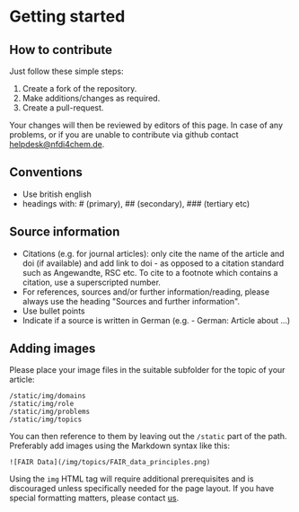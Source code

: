# Getting started

## How to contribute

Just follow these simple steps:

1. Create a fork of the repository.
2. Make additions/changes as required.
3. Create a pull-request.

Your changes will then be reviewed by editors of this page. In case of any problems, or if you are unable to contribute via github contact [helpdesk@nfdi4chem.de](mailto:helpdesk@nfdi4chem.de).

## Conventions

- Use british english
- headings with: # (primary), ## (secondary), ### (tertiary etc)

## Source information

- Citations (e.g. for journal articles): only cite the name of the article and doi (if available) and add link to doi - as opposed to a citation standard such as Angewandte, RSC etc. To cite to a footnote   which contains a citation, use a superscripted number.
- For references, sources and/or further information/reading, please always use the heading "Sources and further information".
- Use bullet points
- Indicate if a source is written in German (e.g. - German: Article about ...)

## Adding images

Please place your image files in the suitable subfolder for the topic of your article:

```
/static/img/domains
/static/img/role
/static/img/problems
/static/img/topics
```

You can then reference to them by leaving out the `/static` part of the path. Preferably add images using the Markdown syntax like this:

```![FAIR Data](/img/topics/FAIR_data_principles.png)```

Using the `img` HTML tag will require additional prerequisites and is discouraged unless specifically needed for the page layout. If you have special formatting matters, please contact [us](mailto:helpdesk@nfdi4chem.de).
